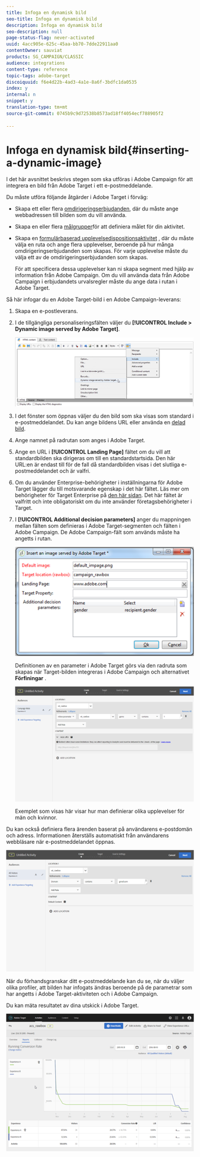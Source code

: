 ```yaml
---
title: Infoga en dynamisk bild
seo-title: Infoga en dynamisk bild
description: Infoga en dynamisk bild
seo-description: null
page-status-flag: never-activated
uuid: 4acc905e-625c-45aa-bb70-7dde22911aa0
contentOwner: sauviat
products: SG_CAMPAIGN/CLASSIC
audience: integrations
content-type: reference
topic-tags: adobe-target
discoiquuid: f6e4d22b-4ad3-4a1e-8a6f-3bdfc1da0535
index: y
internal: n
snippet: y
translation-type: tm+mt
source-git-commit: 0745b9c9d72538b8573ad18ff4054ecf788905f2

---
```



# Infoga en dynamisk bild{#inserting-a-dynamic-image}

I det här avsnittet beskrivs stegen som ska utföras i Adobe Campaign för att integrera en bild från Adobe Target i ett e-postmeddelande.

Du måste utföra följande åtgärder i Adobe Target i förväg:

* Skapa ett eller flera [omdirigeringserbjudanden](https://marketing.adobe.com/resources/help/en_US/tnt/help/t_Creating_a_Redirect_Offer.html), där du måste ange webbadressen till bilden som du vill använda.
* Skapa en eller flera [målgrupper](https://marketing.adobe.com/resources/help/en_US/target/target/t_create-audience.html)för att definiera målet för din aktivitet.
* Skapa en [formulärbaserad upplevelsedispositionsaktivitet](https://marketing.adobe.com/resources/help/en_US/tnt/help/t_Creating_an_A_B_Test.html) , där du måste välja en ruta och ange flera upplevelser, beroende på hur många omdirigeringserbjudanden som skapas. För varje upplevelse måste du välja ett av de omdirigeringserbjudanden som skapas.

   För att specificera dessa upplevelser kan ni skapa segment med hjälp av information från Adobe Campaign. Om du vill använda data från Adobe Campaign i erbjudandets urvalsregler måste du ange data i rutan i Adobe Target.

Så här infogar du en Adobe Target-bild i en Adobe Campaign-leverans:

1. Skapa en e-postleverans.
1. I de tillgängliga personaliseringsfälten väljer du **[!UICONTROL Include > Dynamic image served by Adobe Target]**.

   ![](assets/tar_insert_dynamic_image.png)

1. I det fönster som öppnas väljer du den bild som ska visas som standard i e-postmeddelandet. Du kan ange bildens URL eller använda en [delad bild](../../integrations/using/sharing-assets-with-adobe-experience-cloud.md).
1. Ange namnet på radrutan som anges i Adobe Target.
1. Ange en URL i **[!UICONTROL Landing Page]** fältet om du vill att standardbilden ska dirigeras om till en standardstartsida. Den här URL:en är endast till för de fall då standardbilden visas i det slutliga e-postmeddelandet och är valfri.
1. Om du använder Enterprise-behörigheter i inställningarna för Adobe Target lägger du till motsvarande egenskap i det här fältet. Läs mer om behörigheter för Target Enterprise på [den här sidan](https://marketing.adobe.com/resources/help/en_US/target/target/properties-overview.html). Det här fältet är valfritt och inte obligatoriskt om du inte använder företagsbehörigheter i Target.
1. I **[!UICONTROL Additional decision parameters]** anger du mappningen mellan fälten som definieras i Adobe Target-segmenten och fälten i Adobe Campaign. De Adobe Campaign-fält som används måste ha angetts i rutan.

   ![](assets/tar_additional_decisionning_parameters.png)

   Definitionen av en parameter i Adobe Target görs via den radruta som skapas när Target-bilden integreras i Adobe Campaign och alternativet **Förfiningar** .

   ![](assets/tar_additional_decisionning_parameters_1.png)

   Exemplet som visas här visar hur man definierar olika upplevelser för män och kvinnor.

Du kan också definiera flera ärenden baserat på användarens e-postdomän och adress. Informationen återställs automatiskt från användarens webbläsare när e-postmeddelandet öppnas.

![](assets/tar_additional_decisionning_parameters_2.png)

När du förhandsgranskar ditt e-postmeddelande kan du se, när du väljer olika profiler, att bilden har infogats ändras beroende på de parametrar som har angetts i Adobe Target-aktiviteten och i Adobe Campaign.

Du kan mäta resultatet av dina utskick i Adobe Target.

![](assets/tar_measure_results.png)

